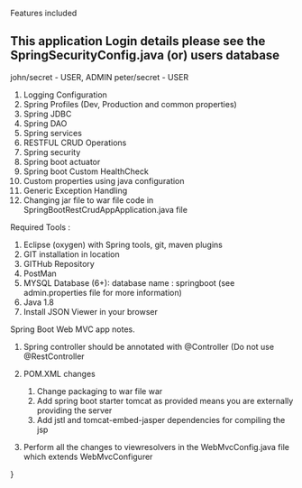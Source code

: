Features included

## This application Login details please see the SpringSecurityConfig.java (or) users database
john/secret - USER, ADMIN
peter/secret - USER

1. Logging Configuration
2. Spring Profiles (Dev, Production and common properties)
3. Spring JDBC
4. Spring DAO
5. Spring services
6. RESTFUL CRUD Operations
7. Spring security
8. Spring boot actuator
9. Spring boot Custom HealthCheck
10. Custom properties using java configuration
11. Generic Exception Handling
12. Changing jar file to war file code in SpringBootRestCrudAppApplication.java file

Required Tools : 

1. Eclipse (oxygen) with Spring tools, git, maven plugins
2. GIT installation in location
3. GITHub Repository
4. PostMan
5. MYSQL Database (6+): database name : springboot (see admin.properties file for more information)
6. Java 1.8
7. Install JSON Viewer in your browser


Spring Boot Web MVC app notes.

1. Spring controller should be annotated with @Controller (Do not use @RestController
2. POM.XML changes
   1. Change packaging to war file <packaging>war</packaging>
   2. Add spring boot starter tomcat as provided means you are externally providing the server
   3. Add jstl and tomcat-embed-jasper dependencies for compiling the jsp

3. Perform all the changes to viewresolvers in the WebMvcConfig.java file which extends WebMvcConfigurer
	
}